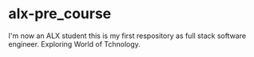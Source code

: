 # alx-pre_course
I'm now an ALX student this is my first respository as full stack software engineer.
Exploring World of Tchnology.
